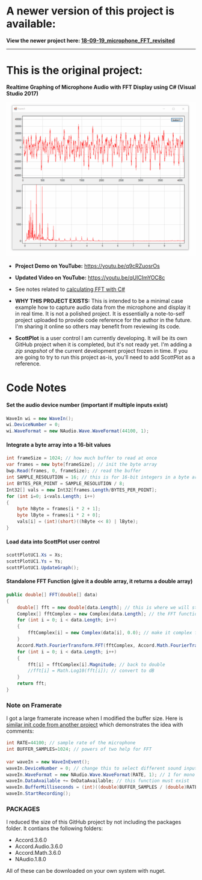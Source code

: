 # A newer version of this project is available:

**View the newer project here:
[18-09-19_microphone_FFT_revisited](https://github.com/swharden/Csharp-Data-Visualization/tree/master/projects/18-09-19_microphone_FFT_revisited)**

---

# This is the original project:

**Realtime Graphing of Microphone Audio with FFT Display using C# (Visual Studio 2017)**

![](demo.gif)

* **Project Demo on YouTube:** https://youtu.be/q9cRZuosrOs
* **Updated Video on YouTube:** https://youtu.be/qUlCImYOC8c

* See notes related to [calculating FFT with C#](/notes/FFT.md)
* **WHY THIS PROJECT EXISTS:** This is intended to be a minimal case example how to capture audio data from the microphone and display it in real time. It is not a polished project. It is essentially a note-to-self project uploaded to provide code reference for the author in the future. I'm sharing it online so others may benefit from reviewing its code.
* **ScottPlot** is a user control I am currently developing. It will be its own GitHub project when it is completed, but it's not ready yet. I'm adding a _zip snapshot_ of the current development project frozen in time. If you are going to try to run this project as-is, you'll need to add ScottPlot as a reference.


# Code Notes

#### Set the audio device number (important if multiple inputs exist)
```c#
WaveIn wi = new WaveIn();
wi.DeviceNumber = 0;
wi.WaveFormat = new NAudio.Wave.WaveFormat(44100, 1);
```

#### Integrate a byte array into a 16-bit values
```c#
int frameSize = 1024; // how much buffer to read at once
var frames = new byte[frameSize]; // init the byte array
bwp.Read(frames, 0, frameSize); // read the buffer
int SAMPLE_RESOLUTION = 16; // this is for 16-bit integers in a byte array
int BYTES_PER_POINT = SAMPLE_RESOLUTION / 8;
Int32[] vals = new Int32[frames.Length/BYTES_PER_POINT];
for (int i=0; i<vals.Length; i++)
{
    byte hByte = frames[i * 2 + 1];
    byte lByte = frames[i * 2 + 0];
    vals[i] = (int)(short)((hByte << 8) | lByte);
}
```

#### Load data into ScottPlot user control
```c#
scottPlotUC1.Xs = Xs;
scottPlotUC1.Ys = Ys;
scottPlotUC1.UpdateGraph();
```

#### Standalone FFT Function (give it a double array, it returns a double array)
```c#
public double[] FFT(double[] data)
{
    double[] fft = new double[data.Length]; // this is where we will store the output (fft)
    Complex[] fftComplex = new Complex[data.Length]; // the FFT function requires complex format
    for (int i = 0; i < data.Length; i++)
    {
        fftComplex[i] = new Complex(data[i], 0.0); // make it complex format (imaginary = 0)
    }
    Accord.Math.FourierTransform.FFT(fftComplex, Accord.Math.FourierTransform.Direction.Forward);
    for (int i = 0; i < data.Length; i++)
    {
        fft[i] = fftComplex[i].Magnitude; // back to double
        //fft[i] = Math.Log10(fft[i]); // convert to dB
    }
    return fft;
}
```

### Note on Framerate
I got a large framerate increase when I modified the buffer size. Here is [similar init code from another project](https://github.com/swharden/Csharp-Data-Visualization/tree/master/projects/18-01-09_microphone_level_meter) which demonstrates the idea with comments:

```c#
int RATE=44100; // sample rate of the microphone
int BUFFER_SAMPLES=1024; // powers of two help for FFT

var waveIn = new WaveInEvent();
waveIn.DeviceNumber = 0; // change this to select different sound inputs
waveIn.WaveFormat = new NAudio.Wave.WaveFormat(RATE, 1); // 1 for mono
waveIn.DataAvailable += OnDataAvailable; // this function must exist
waveIn.BufferMilliseconds = (int)((double)BUFFER_SAMPLES / (double)RATE * 1000.0);
waveIn.StartRecording();
```

### PACKAGES
I reduced the size of this GitHub project by not including the packages folder. It contians the following folders:

* Accord.3.6.0
* Accord.Audio.3.6.0
* Accord.Math.3.6.0
* NAudio.1.8.0

All of these can be downloaded on your own system with nuget.
